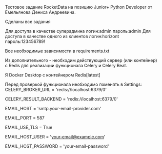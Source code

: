 Тестовое задание RocketData на позицию Junior+ Python Developer от Емельянова Дениса Андреевича.

Сделаны все задания

Для  доступа в качестве суперадмина логин:admin пароль:admin
Для  доступа в качестве одного из клиентов логин:horizont пароль:123456789!

Все необходимые зависимости в requirements.txt

Из дополнительного - необходим действующий сервер (или контейнер) с Redis
для реализации функционала Celery и Celery Beat.

Я Docker Desktop с контейнером Redis[latest]

Перед проверкой функционала необходимо поменять в Settings:
CELERY_BROKER_URL = 'redis://localhost:6379/0'

CELERY_RESULT_BACKEND = 'redis://localhost:6379/0'

EMAIL_HOST = 'smtp.your-email-provider.com'

EMAIL_PORT = 587

EMAIL_USE_TLS = True

EMAIL_HOST_USER = 'your-email@example.com'

EMAIL_HOST_PASSWORD = 'your-email-password'
